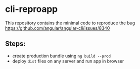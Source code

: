 # cli-reproapp
This repository contains the minimal code to reproduce the bug https://github.com/angular/angular-cli/issues/8340

## Steps:
- create production bundle using `ng build --prod`
- deploy `dist` files on any server and run app in browser
